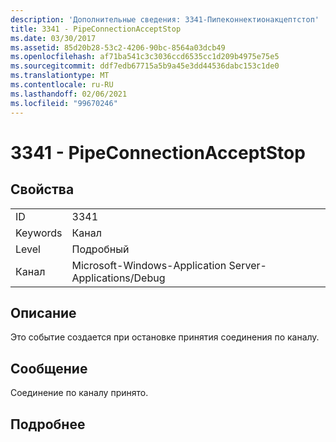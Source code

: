 ```yaml
---
description: 'Дополнительные сведения: 3341-Пипеконнектионакцептстоп'
title: 3341 - PipeConnectionAcceptStop
ms.date: 03/30/2017
ms.assetid: 85d20b28-53c2-4206-90bc-8564a03dcb49
ms.openlocfilehash: af71ba541c3c3036ccd6535cc1d209b4975e75e5
ms.sourcegitcommit: ddf7edb67715a5b9a45e3dd44536dabc153c1de0
ms.translationtype: MT
ms.contentlocale: ru-RU
ms.lasthandoff: 02/06/2021
ms.locfileid: "99670246"
---
```

# <a name="3341---pipeconnectionacceptstop"></a>3341 - PipeConnectionAcceptStop

## <a name="properties"></a>Свойства  
  
|||  
|-|-|  
|ID|3341|  
|Keywords|Канал|  
|Level|Подробный|  
|Канал|Microsoft-Windows-Application Server-Applications/Debug|  
  
## <a name="description"></a>Описание  

 Это событие создается при остановке принятия соединения по каналу.  
  
## <a name="message"></a>Сообщение  

 Соединение по каналу принято.  
  
## <a name="details"></a>Подробнее
